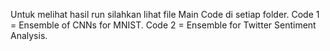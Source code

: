 Untuk melihat hasil run silahkan lihat file Main Code di setiap folder.
Code 1 = Ensemble of CNNs for MNIST.
Code 2 = Ensemble for Twitter Sentiment Analysis.
